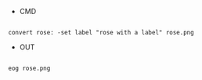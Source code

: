 - CMD

```

convert rose: -set label "rose with a label" rose.png

```


- OUT

```

eog rose.png

```
